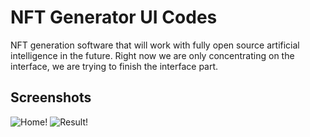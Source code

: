 # NFT Generator UI Codes

NFT generation software that will work with fully open source artificial intelligence in the future. Right now we are only concentrating on the interface, we are trying to finish the interface part.

## Screenshots
![Home!](assets/images/screenshots/home.png "Home")
![Result!](assets/images/screenshots/result.png "Result")
